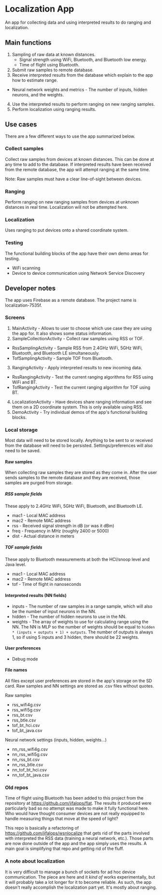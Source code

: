 # Localization App
An app for collecting data and using interpreted results to do ranging and localization.


## Main functions
1. Sampling of raw data at known distances.
    * Signal strength using WiFi, Bluetooth, and Bluetooth low energy.
    * Time of flight using Bluetooth.
2. Submit raw samples to remote database.
3. Receive interpreted results from the database which explain to the app how to estimate range.
  * Neural network weights and metrics - The number of inputs, hidden neurons, and the weights.
4. Use the interpreted results to perform ranging on new ranging samples.
5. Perform localization using ranging results.


## Use cases
There are a few different ways to use the app summarized below.

### Collect samples
Collect raw samples from devices at known distances.
This can be done at any time to add to the database.
If interpreted results have been received from the remote database,
the app will attempt ranging at the same time.

Note: Raw samples must have a clear line-of-sight between devices.

### Ranging
Perform ranging on new ranging samples from devices at unknown distances in real time.
Localization will not be attempted here.

### Localization
Uses ranging to put devices onto a shared coordinate system.

### Testing
The functional building blocks of the app have their own demo areas for testing.
* WiFi scanning
* Device to device communication using Network Service Discovery


## Developer notes
The app uses Firebase as a remote database. The project name is localization-7535f.

### Screens
1. MainActivity - Allows to user to choose which use case they are using the app for.
   It also shows some status information.
2. SampleCollectionActivity - Collect raw samples using RSS or TOF.
  * RssSamplingActivity - Sample RSS from 2.4GHz WiFi, 5GHz WiFi,
    Bluetooth, and Bluetooth LE simultaneously.
  * TofSamplingActivity - Sample TOF from Bluetooth.
3. RangingActivity - Apply interpreted results to new incoming data.
  * RssRangingActivity - Test the current ranging algorithms for RSS using WiFi and BT.
  * TofRangingActivity - Test the current ranging algorithm for TOF using BT.
4. LocalizationActivity - Have devices share ranging information and see them 
   on a 2D coordinate system. This is only available using RSS.
5. DemoActivity - Try individual demos of the app's functional building blocks.


### Local storage
Most data will need to be stored locally. Anything to be sent to or received from 
the database will need to be persisted. Settings/preferences will also need to be saved.

#### Raw samples
When collecting raw samples they are stored as they come in. After the user sends
samples to the remote database and they are received, those samples are purged
from storage.

##### RSS sample fields
These apply to 2.4GHz WiFi, 5GHz WiFi, Bluetooth, and Bluetooth LE.
* mac1 - Local MAC address
* mac2 - Remote MAC address
* rss - Received signal strength in dB (or was it dBm)
* freq - Frequency in MHz (roughly 2400 or 5000)
* dist - Actual distance in meters

##### TOF sample fields
These apply to Bluetooth measurements at both the HCI/snoop level and Java level.
* mac1 - Local MAC address
* mac2 - Remote MAC address
* tof - Time of flight in nanoseconds

#### Interpreted results (NN fields)
<!-- (Commented out because it results in a 1-in 1-out NN setup.) -->
<!-- 1. Defining a ranging sample from raw sample(s).  -->
  <!-- * minDur - The minimum duration to collect raw samples. -->
  <!-- * maxDur - The maximum duration to collect raw samples. -->
  <!-- * minCount - The minimum number of raw samples to collect. -->
  <!-- * maxCount - The maximum number of raw samples to collect. -->
  <!-- * method - How to combine the raw samples into a ranging sample. -->
  <!-- Must be "median", "mean", "drop-n-median", or "drop-n-mean" where _n_ is -->
  <!-- the number of raw samples to drop from both the high and low end. -->

  <!-- A new ranging sample is created when both minimums are reached or either  -->
  <!-- maximum is reached. That is `(minDur && minCount) || maxDur || maxCount`. -->
  <!-- Duration starts at the first raw sample collected. A timer is set to stop -->
  <!-- collection after maxDur has elapsed. -->
  
* inputs - The number of raw samples in a range sample, which will also be the 
  number of input neurons in the NN.
* hidden - The number of hidden neurons to use in the NN.
* weights - The array of weights to use for calculating range using the NN.
  The NN is MLP so the number of weights should be equal to 
  `hidden * (inputs + outputs + 1) + outputs`. The number of outputs is always
  1, so if using 5 inputs and 3 hidden, there should be 22 weights.


#### User preferences
* Debug mode

#### File names
All files except user preferences are stored in the app's storage on the SD card.
Raw samples and NN settings are stored as .csv files without quotes.

Raw samples 
* rss_wifi4g.csv
* rss_wifi5g.csv
* rss_bt.csv
* rss_btle.csv
* tof_bt_hci.csv
* tof_bt_java.csv

Neural network settings (inputs, hidden, weights...)
* nn_rss_wifi4g.csv
* nn_rss_wifi5g.csv
* nn_rss_bt.csv
* nn_rss_btle.csv
* nn_tof_bt_hci.csv
* nn_tof_bt_java.csv


### Old repos
Time of flight using Bluetooth has been added to this project from the repository 
at https://github.com/jifalops/flat. The results it produced were particularly bad
so no attempt was made to make it fully functional here. Who would have thought 
consumer devices are not really equipped to handle measuring things that move 
at the speed of light?

This repo is basically a refactoring of https://github.com/jifalops/wsnlocalize
that gets rid of the parts involved with interpreted the RSS data (training a neural
network, etc.). Those parts are now done outside of the app and the app simply
uses the results. A main goal is simplifying that repo and getting rid of the fluff.

### A note about localization
It is very difficult to manage a bunch of sockets for ad hoc device communication.
The piece are here and it _kind of_ works experimentally, but it will probably take
a lot longer for it to become reliable. As such, the app doesn't really accomplish
the localization part yet. It's mostly about ranging.
